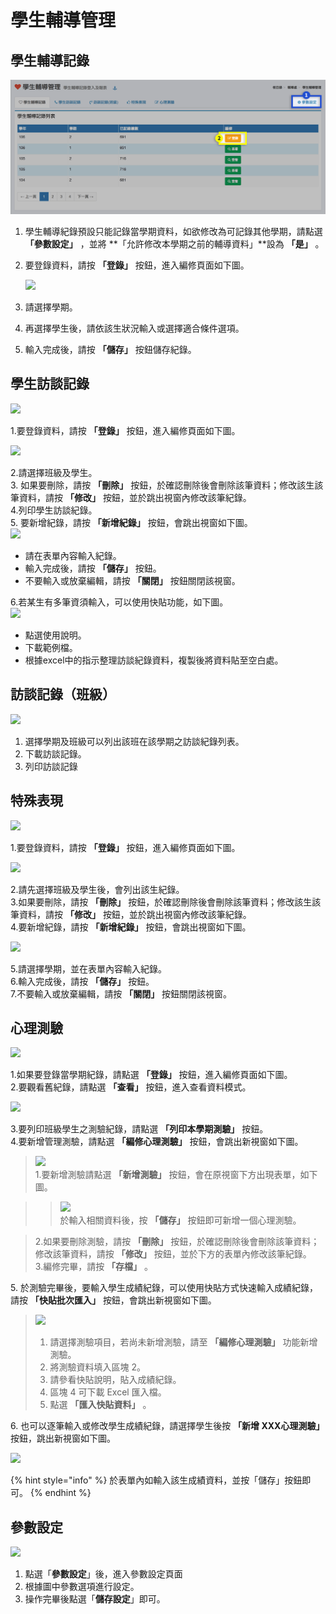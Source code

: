 # 學生輔導管理

## 學生輔導記錄

![](../.gitbook/assets/counseling1.png)

1. &#x20;學生輔導紀錄預設只能記錄當學期資料，如欲修改為可記錄其他學期，請點選 **「參數設定」** ，並將 **「允許修改本學期之前的輔導資料」**設為 **「是」** 。
2.  &#x20;要登錄資料，請按 **「登錄」** 按鈕，進入編修頁面如下圖。 \
    &#x20;

    ![](../.gitbook/assets/student\_counseling\_record.png)
3. 請選擇學期。
4. 再選擇學生後，請依該生狀況輸入或選擇適合條件選項。
5. 輸入完成後，請按 **「儲存」** 按鈕儲存紀錄。

## 學生訪談記錄

![](../.gitbook/assets/student\_interview\_record.png)

1.要登錄資料，請按 **「登錄」** 按鈕，進入編修頁面如下圖。

![](../.gitbook/assets/student\_interview\_record2.png)

2.請選擇班級及學生。\
3\. 如果要刪除，請按 **「刪除」** 按鈕，於確認刪除後會刪除該筆資料；修改該生該筆資料，請按 **「修改」** 按鈕，並於跳出視窗內修改該筆紀錄。\
4.列印學生訪談紀錄。\
5\. 要新增紀錄，請按 **「新增紀錄」** 按鈕，會跳出視窗如下圖。\
![](../.gitbook/assets/student\_interview\_record3.png)&#x20;

* 請在表單內容輸入紀錄。
* 輸入完成後，請按 **「儲存」** 按鈕。
* 不要輸入或放棄編輯，請按 **「關閉」** 按鈕關閉該視窗。

6.若某生有多筆資須輸入，可以使用快貼功能，如下圖。 \
![](../.gitbook/assets/student\_interview\_record4.png)&#x20;

* 點選使用說明。
* 下載範例檔。
* 根據excel中的指示整理訪談紀錄資料，複製後將資料貼至空白處。

## 訪談記錄（班級）

![](../.gitbook/assets/class\_interveiew\_record.png)

1. 選擇學期及班級可以列出該班在該學期之訪談紀錄列表。
2. 下載訪談記錄。
3. 列印訪談記錄

## 特殊表現

![](../.gitbook/assets/special\_behavior.png)

1.要登錄資料，請按 **「登錄」** 按鈕，進入編修頁面如下圖。

![](../.gitbook/assets/special\_behavior2.png)

2.請先選擇班級及學生後，會列出該生紀錄。\
3.如果要刪除，請按 **「刪除」** 按鈕，於確認刪除後會刪除該筆資料；修改該生該筆資料，請按 **「修改」** 按鈕，並於跳出視窗內修改該筆紀錄。\
4.要新增紀錄，請按 **「新增紀錄」** 按鈕，會跳出視窗如下圖。

![](../.gitbook/assets/special\_behavior3.png)

5.請選擇學期，並在表單內容輸入紀錄。\
6.輸入完成後，請按 **「儲存」** 按鈕。\
7.不要輸入或放棄編輯，請按 **「關閉」** 按鈕關閉該視窗。

## 心理測驗

![](../.gitbook/assets/psychological\_test.png)

1.如果要登錄當學期紀錄，請點選 **「登錄」** 按鈕，進入編修頁面如下圖。\
2.要觀看舊紀錄，請點選 **「查看」** 按鈕，進入查看資料模式。

![](../.gitbook/assets/psychological\_test2.png)

3.要列印班級學生之測驗紀錄，請點選 **「列印本學期測驗」** 按鈕。\
4.要新增管理測驗，請點選 **「編修心理測驗」** 按鈕，會跳出新視窗如下圖。

> ![](../.gitbook/assets/psychological\_test3.png) \
> &#x20;1.要新增測驗請點選 **「新增測驗」** 按鈕，會在原視窗下方出現表單，如下圖。

> > ![](../.gitbook/assets/psychological\_test4.png) \
> > &#x20;於輸入相關資料後，按 **「儲存」** 按鈕即可新增一個心理測驗。

> 2.如果要刪除測驗，請按 **「刪除」** 按鈕，於確認刪除後會刪除該筆資料；修改該筆資料，請按 **「修改」** 按鈕，並於下方的表單內修改該筆紀錄。\
> 3.編修完畢，請按 **「存檔」** 。

5\. 於測驗完畢後，要輸入學生成績紀錄，可以使用快貼方式快速輸入成績紀錄，請按 **「快貼批次匯入」** 按鈕，會跳出新視窗如下圖。

> ![](../.gitbook/assets/psychological\_test5.png)&#x20;
>
> 1. 請選擇測驗項目，若尚未新增測驗，請至 **「編修心理測驗」** 功能新增測驗。
> 2. 將測驗資料填入區塊 2。
> 3. 請參看快貼說明，貼入成績紀錄。
> 4. 區塊 4 可下載 Excel 匯入檔。
> 5. 點選 **「匯入快貼資料」** 。

6\. 也可以逐筆輸入或修改學生成績紀錄，請選擇學生後按 **「新增 XXX心理測驗」** 按鈕，跳出新視窗如下圖。

![](../.gitbook/assets/psychological\_test6.png)

{% hint style="info" %}
於表單內如輸入該生成績資料，並按「儲存」按鈕即可。
{% endhint %}

## 參數設定

![](<../.gitbook/assets/parameter\_setting (2).png>)

1. 點選「**參數設定**」後，進入參數設定頁面
2. 根據圖中參數選項進行設定。
3. 操作完畢後點選「**儲存設定**」即可。
